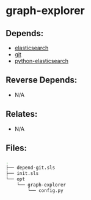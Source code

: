 # graph-explorer

## Depends:

  -  [elasticsearch](/salt/elasticsearch)
  -  [git](/salt/git)
  -  [python-elasticsearch](/salt/python-elasticsearch)

## Reverse Depends:

  -  N/A

## Relates:

  -  N/A

## Files:

```bash
.
├── depend-git.sls
├── init.sls
└── opt
    └── graph-explorer
        └── config.py
```
